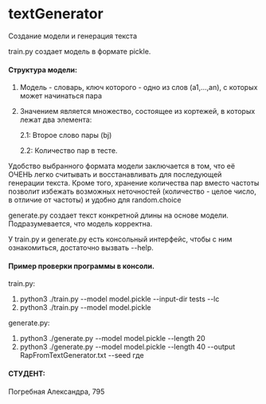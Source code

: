 # textGenerator
Создание модели и генерация текста

train.py создает модель в формате pickle.

#### Структура модели:
1) Модель - словарь, ключ которого - одно из слов (а1,...,аn), с которых может начинаться пара
2) Значением является множество, состоящее из кортежей, в которых лежат два элемента:

    2.1: Второе слово пары (bj)
    
    2.2: Количество пар <ai-bj> в тесте.
    
Удобство выбранного формата модели заключается в том, что её ОЧЕНЬ легко считывать и восстанавливать для последующей генерации текста.
Кроме того, хранение количества пар вместо частоты позволит избежать возможных неточностей (количество - целое число, в отличие от частоты) и удобно для random.choice

generate.py создает текст конкретной длины на основе модели. Подразумевается, что модель корректна. 

У train.py и generate.py есть консольный интерфейс, чтобы с ним ознакомиться, достаточно вызвать --help.

#### Пример проверки программы в консоли.

train.py:
1. python3 ./train.py --model model.pickle --input-dir tests --lc
2. python3 ./train.py --model model.pickle

generate.py:
1. python3 ./generate.py --model model.pickle --length 20
2. python3 ./generate.py --model model.pickle --length 40 --output RapFromTextGenerator.txt --seed где

#### СТУДЕНТ:

Погребная Александра, 795